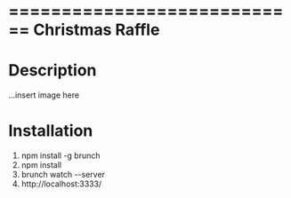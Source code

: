 
============================
Christmas Raffle
============================

Description
===========

...insert image here

Installation
===========

1. npm install -g brunch
2. npm install
3. brunch watch --server
4. http://localhost:3333/
